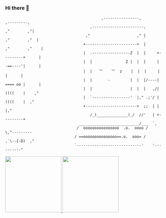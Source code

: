  ### Hi there 👋

                                               ,----------------,              ,---------,
                                          ,-----------------------,          ,"        ,"|
                                        ,"                     ," |        ,"        ,"  |
                                       +-----------------------+  |      ,"        ,"    |
                                       |  .-----------------Z  |  |     +---------+      |
                                       |  |               Z |  |  |     | -==----'|      |
                                       |  |   ︶    ︶  z    |  |  |     |         |      |
                                       |  |       -         |  |  |/----| ==== oo |      |
                                       |  |                 |  |  |   ,/| ((((    |    ,"
                                       |  `-----------------'  |," .;'/ | ((((    |  ,"
                                       +-----------------------+  ;;  | |         |,"     
                                          /_)______________(_/  //'   | +---------+
                                     ___________________________/___  `,
                                    /  oooooooooooooooo  .o.  oooo /    \,"---------
                                   / ==ooooooooooooooo==.o.  ooo= /    ,`\--{-D)  ,"
                                   `-----------------------------'    '----------"

 <div>
  <a href="https://github.com/nicollaslopes">
  <img height="180em" src="https://github-readme-stats.vercel.app/api?username=nicollaslopes&show_icons=true&theme=dracula&include_all_commits=true&count_private=true"/>
  <img height="180em" src="https://github-readme-stats.vercel.app/api/top-langs/?username=nicollaslopes&layout=compact&langs_count=7&theme=dracula"/>
</div>

 


